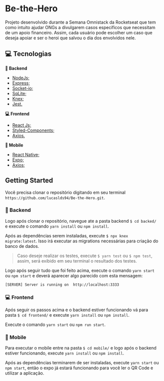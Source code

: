 # Be-the-Hero
Projeto desenvolvido durante a Semana Omnistack da Rocketseat que tem como intuito ajudar ONGs a divulgarem casos específicos que necessitam de um apoio financeiro. Assim, cada usuário pode escolher um caso que deseja apoiar e ser o heroi que salvou o dia dos envolvidos nele.

## :computer: Tecnologias

**:satellite: Backend**

- [NodeJs;](https://nodejs.org/en/)
- [Express;](https://www.express.com/)
- [Socket-io;](https://socket.io/)
- [SqLite;](https://www.sqlite.org/index.html)
- [Knex;](http://knexjs.org/)
- [Jest.](https://jestjs.io/pt-BR/)

**:computer: Frontend**

- [React Js;](https://pt-br.reactjs.org/)
- [Styled-Components;](https://styled-components.com/)
- [Axios.](https://github.com/axios/axios)

**:iphone: Mobile**

- [React Native;](https://facebook.github.io/react-native/)
- [Expo;](https://expo.io/)
- [Axios;](https://github.com/axios/axios)

##  Getting Started

Você precisa clonar o repositório digitando em seu terminal `https://github.com/lucaslds94/Be-the-Hero.git`.

### :satellite: Backend

Logo após clonar o repositório, navegue ate a pasta backend `$ cd backed/` e execute o comando `yarn install` ou `npm install`.

Após as dependências serem instaladas, execute `$ npx knex migrate:latest`. Isso irá executar as migrations necessárias para criação do banco de dados.

> Caso deseje realizar os testes, execute `$ yarn test` ou `$ npm test`, assim, será exibido em seu terminal o resultado dos testes.

Logo após seguir tudo que foi feito acima, execute o comando `yarn start` ou `npm start` e deverá aparecer algo parecido com esta mensagem:

```
[SERVER] Server is running on  http://localhost:3333
```

### :computer: Frontend

Após seguir os passos acima e o backend estiver funcionando vá para pasta `$ cd frontend/` e execute `yarn install` ou `npm install`.

Execute o comando `yarn start` ou `npm run start`.

### :iphone: Mobile

Para executar o mobile entre na pasta `$ cd mobile/` e logo após o backend estiver funcionando, execute `yarn install` ou `npm install`.

Após as dependências terminarem de ser instaladas, execute `yarn start` ou `npm start`, então o expo já estará funcionando para você ler o QR Code e utilizar a aplicação.
